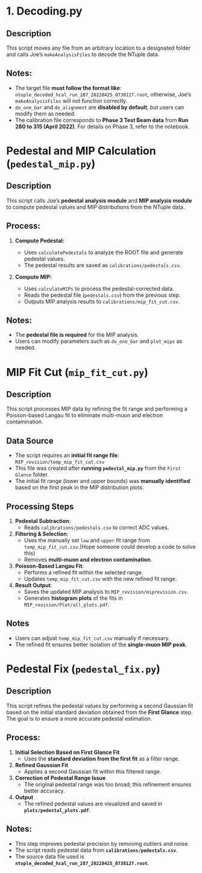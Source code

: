 # 1. Decoding.py
## Description
This script moves any file from an arbitrary location to a designated folder and calls Joe’s `makeAnalysisFiles` to decode the NTuple data.

## Notes:
- The target file **must follow the format like**: `ntuple_decoded_hcal_run_287_20220425_0738127.root`, otherwise, Joe’s `makeAnalysisFiles` will not function correctly.
- `do_one_bar` and `do_alignment` are **disabled by default**, but users can modify them as needed.
- The calibration file corresponds to **Phase 3 Test Beam data** from **Run 280 to 315 (April 2022)**. For details on Phase 3, refer to the notebook.

# Pedestal and MIP Calculation (`pedestal_mip.py`)

## Description
This script calls Joe’s **pedestal analysis module** and **MIP analysis module** to compute pedestal values and MIP distributions from the NTuple data.

## Process:
1. **Compute Pedestal:**  
   - Uses `calculatePedestals` to analyze the ROOT file and generate pedestal values.
   - The pedestal results are saved as `calibrations/pedestals.csv`.

2. **Compute MIP:**  
   - Uses `calculateMIPs` to process the pedestal-corrected data.
   - Reads the pedestal file (`pedestals.csv`) from the previous step.
   - Outputs MIP analysis results to `calibrations/mip_fit_cut.csv`.

## Notes:
- The **pedestal file is required** for the MIP analysis.
- Users can modify parameters such as `do_one_bar` and `plot_mips` as needed.


# MIP Fit Cut (`mip_fit_cut.py`)

## Description
This script processes MIP data by refining the fit range and performing a Poisson-based Langau fit to eliminate multi-muon and electron contamination.

## Data Source
- The script requires an **initial fit range file**:  
  `MIP_revision/temp_mip_fit_cut.csv`
- This file was created after **running `pedestal_mip.py`** from the `First Glance` folder.
- The initial fit range (lower and upper bounds) was **manually identified** based on the first peak in the MIP distribution plots.

## Processing Steps
1. **Pedestal Subtraction**:  
   - Reads `calibrations/pedestals.csv` to correct ADC values.
2. **Filtering & Selection**:  
   - Uses the manually set `low` and `upper` fit range from `temp_mip_fit_cut.csv`.(Hope someone could develop a code to solve this)
   - Removes **multi-muon and electron contamination**.
3. **Poisson-Based Langau Fit**:  
   - Performs a refined fit within the selected range.
   - Updates `temp_mip_fit_cut.csv` with the new refined fit range.
4. **Result Output**:  
   - Saves the updated MIP analysis to `MIP_revision/miprevision.csv`.
   - Generates **histogram plots** of the fits in `MIP_revision/Plot/all_plots.pdf`.

## Notes
- Users can adjust `temp_mip_fit_cut.csv` manually if necessary.
- The refined fit ensures better isolation of the **single-muon MIP peak**.

# Pedestal Fix (`pedestal_fix.py`)

## Description
This script refines the pedestal values by performing a second Gaussian fit based on the initial standard deviation obtained from the **First Glance** step. The goal is to ensure a more accurate pedestal estimation.

## Process:
1. **Initial Selection Based on First Glance Fit**  
   - Uses the **standard deviation from the first fit** as a filter range.
2. **Refined Gaussian Fit**  
   - Applies a second Gaussian fit within this filtered range.
3. **Correction of Pedestal Range Issue**  
   - The original pedestal range was too broad; this refinement ensures better accuracy.
4. **Output**  
   - The refined pedestal values are visualized and saved in **`plots/pedestal_plots.pdf`**.

## Notes:
- This step improves pedestal precision by removing outliers and noise.
- The script reads pedestal data from **`calibrations/pedestals.csv`**.
- The source data file used is **`ntuple_decoded_hcal_run_287_20220425_0738127.root`**.

